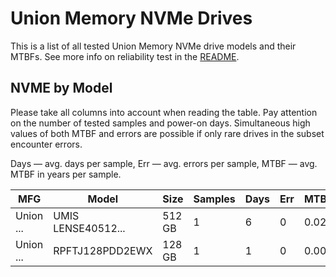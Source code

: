 Union Memory NVMe Drives
========================

This is a list of all tested Union Memory NVMe drive models and their MTBFs. See more
info on reliability test in the [README](https://github.com/bsdhw/SMART).

NVME by Model
------------

Please take all columns into account when reading the table. Pay attention on the
number of tested samples and power-on days. Simultaneous high values of both MTBF
and errors are possible if only rare drives in the subset encounter errors.

Days   — avg. days per sample,
Err    — avg. errors per sample,
MTBF   — avg. MTBF in years per sample.

| MFG       | Model              | Size   | Samples | Days  | Err   | MTBF   |
|-----------|--------------------|--------|---------|-------|-------|--------|
| Union ... | UMIS LENSE40512... | 512 GB | 1       | 6     | 0     | 0.02   |
| Union ... | RPFTJ128PDD2EWX    | 128 GB | 1       | 1     | 0     | 0.00   |
